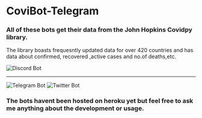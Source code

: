 # CoviBot-Telegram
### All of these bots get their data from the John Hopkins Covidpy library.
<p> The library boasts frequesntly updated data for over 420 countries and has data about confirmed, recovered ,active cases and no.of deaths,etc.</p>

![Discord Bot](../main/readme/disc.png)
***
![Telegram Bot](../main/readme/tele.PNG)
![Twitter Bot](../main/readme/Twwet.PNG)

### The bots havent been hosted on heroku yet but feel free to ask me anything about the development or usage.
